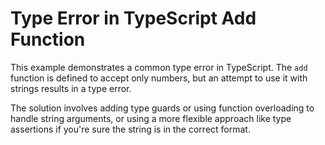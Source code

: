 # Type Error in TypeScript Add Function

This example demonstrates a common type error in TypeScript. The `add` function is defined to accept only numbers, but an attempt to use it with strings results in a type error.

The solution involves adding type guards or using function overloading to handle string arguments, or using a more flexible approach like type assertions if you're sure the string is in the correct format.